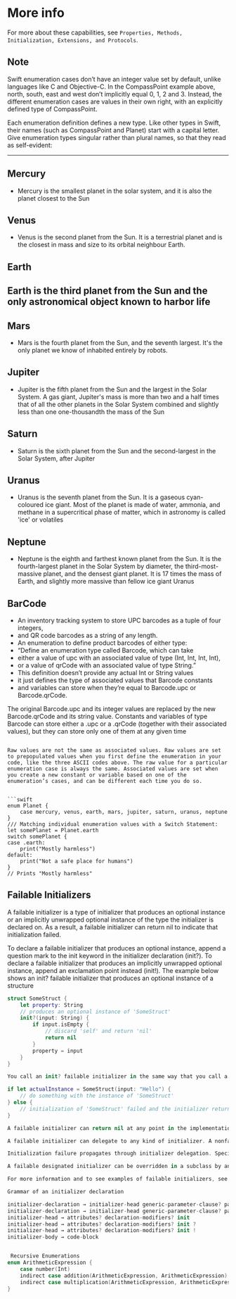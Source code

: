 # More info

For more about these capabilities, see ``Properties, Methods, Initialization, Extensions, and Protocols``.

## Note

Swift enumeration cases don’t have an integer value set by default, unlike languages like C and Objective-C. In the CompassPoint example above, north, south, east and west don’t implicitly equal 0, 1, 2 and 3. Instead, the different enumeration cases are values in their own right, with an explicitly defined type of CompassPoint.

Each enumeration definition defines a new type. Like other types in Swift, their names (such as CompassPoint and Planet) start with a capital letter. Give enumeration types singular rather than plural names, so that they read as self-evident:

---

## Mercury

- Mercury is the smallest planet in the solar system, and it is also the planet closest to the Sun

## Venus

- Venus is the second planet from the Sun. It is a terrestrial planet and is the closest in mass and size to its orbital neighbour Earth.

## Earth

## Earth is the third planet from the Sun and the only astronomical object known to harbor life

## Mars

- Mars is the fourth planet from the Sun, and the seventh largest. It's the only planet we know of inhabited entirely by robots.

## Jupiter

- Jupiter is the fifth planet from the Sun and the largest in the Solar System. A gas giant, Jupiter's mass is more than two and a half times that of all the other planets in the Solar System combined and slightly less than one one-thousandth the mass of the Sun

## Saturn

- Saturn is the sixth planet from the Sun and the second-largest in the Solar System, after Jupiter

## Uranus

- Uranus is the seventh planet from the Sun. It is a gaseous cyan-coloured ice giant. Most of the planet is made of water, ammonia, and methane in a supercritical phase of matter, which in astronomy is called 'ice' or volatiles

## Neptune

- Neptune is the eighth and farthest known planet from the Sun. It is the fourth-largest planet in the Solar System by diameter, the third-most-massive planet, and the densest giant planet. It is 17 times the mass of Earth, and slightly more massive than fellow ice giant Uranus

## BarCode

- An inventory tracking system to store UPC barcodes as a tuple of four integers,
- and QR code barcodes as a string of any length.
- An enumeration to define product barcodes of either type:
- “Define an enumeration type called Barcode, which can take
- either a value of upc with an associated value of type (Int, Int, Int, Int),
- or a value of qrCode with an associated value of type String.”
- This definition doesn’t provide any actual Int or String values
- it just defines the type of associated values that Barcode constants
- and variables can store when they’re equal to Barcode.upc or Barcode.qrCode.

 The original Barcode.upc and its integer values are replaced by the new Barcode.qrCode and its string value. Constants and variables of type Barcode can store either a .upc or a .qrCode (together with their associated values), but they can store only one of them at any given time

```Note

Raw values are not the same as associated values. Raw values are set to prepopulated values when you first define the enumeration in your code, like the three ASCII codes above. The raw value for a particular enumeration case is always the same. Associated values are set when you create a new constant or variable based on one of the enumeration’s cases, and can be different each time you do so.


```swift
enum Planet {
    case mercury, venus, earth, mars, jupiter, saturn, uranus, neptune
}
/// Matching individual enumeration values with a Switch Statement:
let somePlanet = Planet.earth
switch somePlanet {
case .earth:
    print("Mostly harmless")
default:
    print("Not a safe place for humans")
}
// Prints "Mostly harmless"

```

## Failable Initializers

A failable initializer is a type of initializer that produces an optional instance or an implicitly unwrapped optional instance of the type the initializer is declared on. As a result, a failable initializer can return nil to indicate that initialization failed.

To declare a failable initializer that produces an optional instance, append a question mark to the init keyword in the initializer declaration (init?). To declare a failable initializer that produces an implicitly unwrapped optional instance, append an exclamation point instead (init!). The example below shows an init? failable initializer that produces an optional instance of a structure

```swift
struct SomeStruct {
    let property: String
    // produces an optional instance of 'SomeStruct'
    init?(input: String) {
        if input.isEmpty {
            // discard 'self' and return 'nil'
            return nil
        }
        property = input
    }
}

You call an init? failable initializer in the same way that you call a nonfailable initializer, except that you must deal with the optionality of the result.

if let actualInstance = SomeStruct(input: "Hello") {
    // do something with the instance of 'SomeStruct'
} else {
    // initialization of 'SomeStruct' failed and the initializer returned 'nil'
}

A failable initializer can return nil at any point in the implementation of the initializer’s body.

A failable initializer can delegate to any kind of initializer. A nonfailable initializer can delegate to another nonfailable initializer or to an init! failable initializer. A nonfailable initializer can delegate to an init? failable initializer by force-unwrapping the result of the superclass’s initializer — for example, by writing super.init()!.

Initialization failure propagates through initializer delegation. Specifically, if a failable initializer delegates to an initializer that fails and returns nil, then the initializer that delegated also fails and implicitly returns nil. If a nonfailable initializer delegates to an init! failable initializer that fails and returns nil, then a runtime error is raised (as if you used the ! operator to unwrap an optional that has a nil value).

A failable designated initializer can be overridden in a subclass by any kind of designated initializer. A nonfailable designated initializer can be overridden in a subclass by a nonfailable designated initializer only.

For more information and to see examples of failable initializers, see Failable Initializers.

Grammar of an initializer declaration

initializer-declaration → initializer-head generic-parameter-clause? parameter-clause async? throws? generic-where-clause? initializer-body
initializer-declaration → initializer-head generic-parameter-clause? parameter-clause async? rethrows generic-where-clause? initializer-body
initializer-head → attributes? declaration-modifiers? init
initializer-head → attributes? declaration-modifiers? init ?
initializer-head → attributes? declaration-modifiers? init !
initializer-body → code-block


 Recursive Enumerations
enum ArithmeticExpression {
    case number(Int)
    indirect case addition(ArithmeticExpression, ArithmeticExpression)
    indirect case multiplication(ArithmeticExpression, ArithmeticExpression)
}
```
